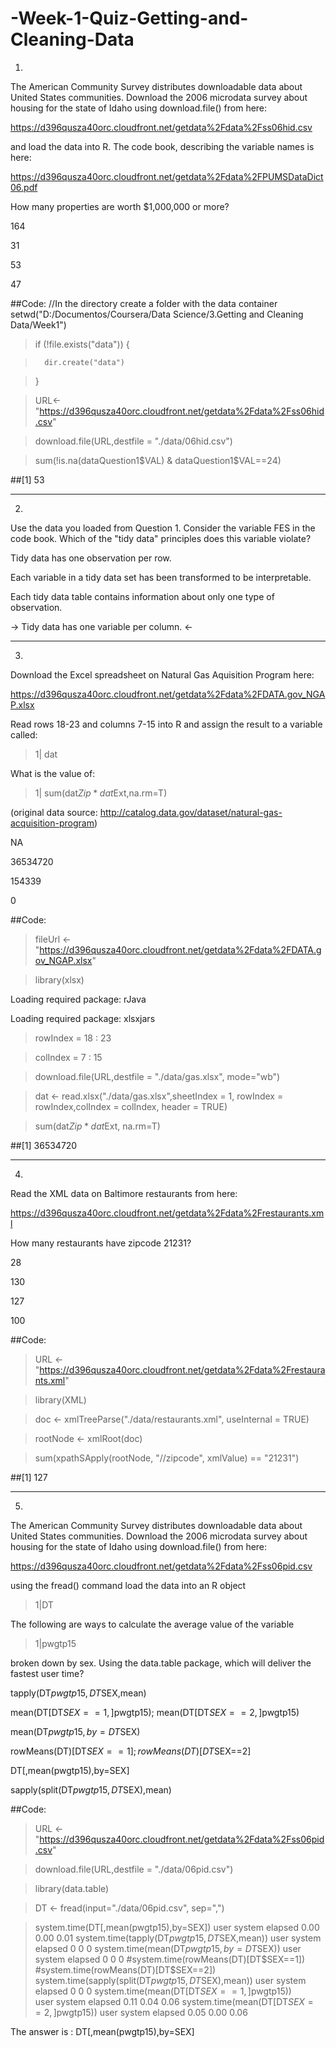 # -Week-1-Quiz-Getting-and-Cleaning-Data

1)
The American Community Survey distributes downloadable data about United States communities. Download the 2006 microdata survey about housing for the state of Idaho using download.file() from here:

https://d396qusza40orc.cloudfront.net/getdata%2Fdata%2Fss06hid.csv

and load the data into R. The code book, describing the variable names is here:

https://d396qusza40orc.cloudfront.net/getdata%2Fdata%2FPUMSDataDict06.pdf

How many properties are worth $1,000,000 or more?

164

31

53

47

##Code:
//In the directory create a folder with the data container
setwd("D:/Documentos/Coursera/Data Science/3.Getting and Cleaning Data/Week1")
> if (!file.exists("data")) {

>       dir.create("data")

> }

> URL<-"https://d396qusza40orc.cloudfront.net/getdata%2Fdata%2Fss06hid.csv"

> download.file(URL,destfile = "./data/06hid.csv")

> sum(!is.na(dataQuestion1$VAL) & dataQuestion1$VAL==24)

##[1] 53

---
2)
Use the data you loaded from Question 1. Consider the variable FES in the code book. Which of the "tidy data" principles does this variable violate?

Tidy data has one observation per row.

Each variable in a tidy data set has been transformed to be interpretable.

Each tidy data table contains information about only one type of observation.

-> Tidy data has one variable per column. <-

---
3)
Download the Excel spreadsheet on Natural Gas Aquisition Program here:

https://d396qusza40orc.cloudfront.net/getdata%2Fdata%2FDATA.gov_NGAP.xlsx

Read rows 18-23 and columns 7-15 into R and assign the result to a variable called:

> 1| dat

What is the value of:

> 1| sum(dat$Zip*dat$Ext,na.rm=T)

(original data source: http://catalog.data.gov/dataset/natural-gas-acquisition-program)

NA

36534720

154339

0

##Code:

> fileUrl <- "https://d396qusza40orc.cloudfront.net/getdata%2Fdata%2FDATA.gov_NGAP.xlsx"

> library(xlsx)

Loading required package: rJava

Loading required package: xlsxjars

> rowIndex = 18 : 23

> colIndex = 7 : 15

> download.file(URL,destfile = "./data/gas.xlsx", mode="wb")

> dat <- read.xlsx("./data/gas.xlsx",sheetIndex = 1, rowIndex = rowIndex,colIndex = colIndex, header = TRUE)

> sum(dat$Zip * dat$Ext, na.rm=T)

##[1] 36534720

---
4)
Read the XML data on Baltimore restaurants from here:

https://d396qusza40orc.cloudfront.net/getdata%2Fdata%2Frestaurants.xml

How many restaurants have zipcode 21231?

28

130

127

100

##Code:

> URL <- "https://d396qusza40orc.cloudfront.net/getdata%2Fdata%2Frestaurants.xml"

> library(XML)

> doc <- xmlTreeParse("./data/restaurants.xml", useInternal = TRUE)

> rootNode <- xmlRoot(doc)

> sum(xpathSApply(rootNode, "//zipcode", xmlValue) == "21231")

##[1] 127

---
5)
The American Community Survey distributes downloadable data about United States communities. Download the 2006 microdata survey about housing for the state of Idaho using download.file() from here:

https://d396qusza40orc.cloudfront.net/getdata%2Fdata%2Fss06pid.csv

using the fread() command load the data into an R object

> 1|DT

The following are ways to calculate the average value of the variable

> 1|pwgtp15

broken down by sex. Using the data.table package, which will deliver the fastest user time?

tapply(DT$pwgtp15,DT$SEX,mean)

mean(DT[DT$SEX==1,]$pwgtp15); mean(DT[DT$SEX==2,]$pwgtp15)

mean(DT$pwgtp15,by=DT$SEX)

rowMeans(DT)[DT$SEX==1]; rowMeans(DT)[DT$SEX==2]

DT[,mean(pwgtp15),by=SEX]

sapply(split(DT$pwgtp15,DT$SEX),mean)

##Code:

> URL <- "https://d396qusza40orc.cloudfront.net/getdata%2Fdata%2Fss06pid.csv"

> download.file(URL,destfile = "./data/06pid.csv")

> library(data.table)

> DT <- fread(input="./data/06pid.csv", sep=",")

> system.time(DT[,mean(pwgtp15),by=SEX])
   user  system elapsed 
   0.00    0.00    0.01 
> system.time(tapply(DT$pwgtp15,DT$SEX,mean))
   user  system elapsed 
      0       0       0 
> system.time(mean(DT$pwgtp15,by=DT$SEX))
   user  system elapsed 
      0       0       0 
> #system.time(rowMeans(DT)[DT$SEX==1])
> #system.time(rowMeans(DT)[DT$SEX==2])
> system.time(sapply(split(DT$pwgtp15,DT$SEX),mean))
   user  system elapsed 
      0       0       0 
> system.time(mean(DT[DT$SEX==1,]$pwgtp15))  
   user  system elapsed 
   0.11    0.04    0.06 
> system.time(mean(DT[DT$SEX==2,]$pwgtp15))
   user  system elapsed 
   0.05    0.00    0.06 

The answer is : DT[,mean(pwgtp15),by=SEX]
